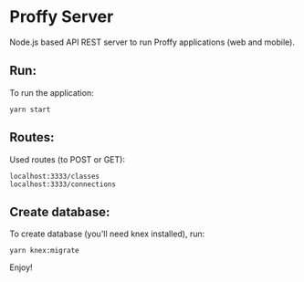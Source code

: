 # Proffy Server
Node.js based API REST server to run Proffy applications (web and mobile).

## Run:
To run the application:

```
yarn start
```

## Routes:
Used routes (to POST or GET):

```
localhost:3333/classes
localhost:3333/connections
```

## Create database:
To create database (you'll need knex installed), run:

```
yarn knex:migrate
```

Enjoy!
